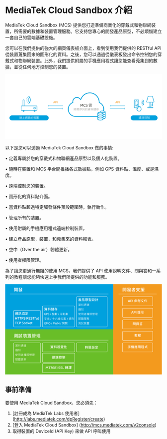 # **MediaTek Cloud Sandbox 介紹**

MediaTek Cloud Sandbox (MCS) 提供您打造準備商業化的穿戴式和物聯網裝置，所需要的數據和裝置管理服務。它支持您專心的開發產品原型，不必煩惱建立一套自己的雲端基礎設施。

您可以在我們提供的強大的網頁儀表板介面上，看到使用我們提供的 RESTful API 從裝置蒐集回來的圖形化的資料。之後，您可以通過從儀表板發出命令控制您的穿戴式和物聯網裝置。此外，我們提供附屬的手機應用程式讓您能查看蒐集到的數據，並從任何地方控制您的裝置。

![](images/Introduction/img_introduction_01.png)

以下是您可以透過 MediaTek Cloud Sandbox 做的事情:

•	定義專屬於您的穿戴式和物聯網產品原型以及個人化裝置。

•	隨時在裝置和 MCS 平台間推播各式數據點，例如 GPS 資料點、溫度、或是濕度。

•	遠端控制您的裝置。

•	圖形化的資料點介面。

•	當資料點超過特定觸發條件預設範圍時，執行動作。

•	管理所有的裝置。

•	使用附屬的手機應用程式遠端控制裝置。

•	建立產品原型，裝置，和蒐集來的資料報表。

•	空中（Over the air）韌體更新。

•	使用者權限管理。


為了讓您更通行無阻的使用 MCS，我們提供了 API 使用說明文件、問與答和一系列的教程讓您能夠快速上手我們所提供的功能和服務。


![](images/Introduction/img_introduction_02.png)


## **事前準備**
要使用 MediaTek Cloud Sandbox，您必須先：
1. [註冊成為 MediaTek Labs 使用者] (http://labs.mediatek.com/dpRegister/create)
2. [登入 MediaTek Cloud Sandbox] (http://mcs.mediatek.com/v2console)
3. 取得裝置的 DeviceId (API Key) 來做 API 呼叫使用
